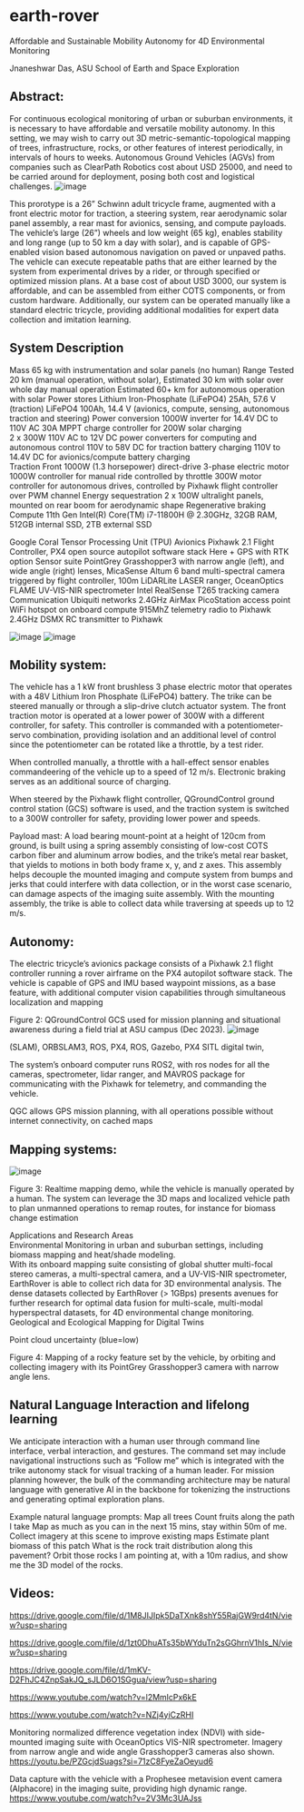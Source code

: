 # earth-rover
Affordable and Sustainable Mobility Autonomy for  4D Environmental Monitoring

Jnaneshwar Das, ASU School of Earth and Space Exploration 


## Abstract: 
For continuous ecological monitoring of urban or suburban environments, it is necessary to have affordable and versatile mobility autonomy. In this setting, we may wish to carry out 3D metric-semantic-topological mapping of trees, infrastructure, rocks, or other features of interest periodically, in intervals of hours to weeks. Autonomous Ground Vehicles (AGVs) from companies such as ClearPath Robotics cost about USD 25000, and need to be carried around for deployment, posing both cost and logistical challenges. 
![image](https://github.com/user-attachments/assets/07d53db6-031a-4a68-9338-75e33c5428a5)


This prorotype is a 26” Schwinn adult tricycle frame, augmented with a front electric motor for traction, a steering system, rear aerodynamic solar panel assembly,  a rear mast for avionics, sensing, and compute payloads. The vehicle’s large (26”) wheels and low weight (65 kg), enables stability and long range (up to 50 km a day with solar), and is capable of GPS-enabled vision based autonomous navigation on paved or unpaved paths. The vehicle can execute repeatable paths that are either learned by the system from experimental drives by a rider, or through specified or optimized mission plans. At a base cost of about USD 3000, our system is affordable, and can be assembled from either COTS components, or from custom hardware. Additionally, our system can be operated manually like a standard electric tricycle, providing additional modalities for expert data collection and imitation learning. 

## System Description 
Mass
65 kg with instrumentation and solar panels (no human)
Range
Tested 20 km (manual operation, without solar), 
Estimated 30 km with solar over whole day manual operation
Estimated 60+ km for autonomous operation with solar 
Power stores
Lithium Iron-Phosphate (LiFePO4) 25Ah, 57.6 V (traction)
LiFePO4 100Ah, 14.4 V (avionics, compute, sensing, autonomous traction and steering)
Power conversion
1000W inverter for 14.4V DC to 110V AC 
30A MPPT charge controller for 200W solar charging  
2 x 300W 110V AC to 12V DC power converters for computing and autonomous control  110V to 58V DC for traction battery charging  110V to 14.4V DC for avionics/compute battery charging  
Traction
Front 1000W (1.3 horsepower) direct-drive 3-phase electric motor 
1000W controller for manual ride controlled by throttle
300W motor controller for autonomous drives, controlled by Pixhawk flight controller over PWM channel 
Energy sequestration
2 x 100W ultralight panels, mounted on rear boom for aerodynamic shape
Regenerative braking 
Compute
11th Gen Intel(R) Core(TM) i7-11800H @ 2.30GHz, 32GB RAM, 512GB internal SSD, 2TB external SSD

Google Coral Tensor Processing Unit (TPU) 
Avionics
Pixhawk 2.1 Flight Controller, PX4 open source autopilot software stack 
Here + GPS with RTK option 
Sensor suite 
PointGrey Grasshopper3 with narrow angle (left), and wide angle (right) lenses, 
MicaSense Altum 6 band multi-spectral camera triggered by flight controller, 100m 
LiDARLite LASER ranger, 
OceanOptics FLAME UV-VIS-NIR spectrometer 
Intel RealSense T265 tracking camera  
Communication
Ubiquiti networks 2.4GHz AirMax PicoStation access point
WiFi hotspot on onboard compute 
915MhZ telemetry radio to Pixhawk 
2.4GHz DSMX RC transmitter to Pixhawk 

![image](https://github.com/user-attachments/assets/836d27e1-4022-4540-929a-9dad2fe70606)
![image](https://github.com/user-attachments/assets/10b7eb70-dca8-4777-9c3e-f0e3dd4d7faf)

## Mobility system:  
The vehicle has a 1 kW front brushless 3 phase electric motor that operates with a 48V Lithium Iron Phosphate (LiFePO4) battery. The trike can be steered manually or through a slip-drive clutch actuator system. 
The front traction motor is operated at a lower power of 300W with a different controller, for safety. This controller is commanded with a potentiometer-servo combination, providing isolation and an additional level of control since the potentiometer can be rotated like a throttle, by a test rider. 

When controlled manually, a throttle with a hall-effect sensor enables commandeering of the vehicle up to a speed of 12 m/s. Electronic braking serves as an additional source of charging. 

When steered by the Pixhawk flight controller, QGroundControl ground control station (GCS) software is used, and the traction system is switched to a 300W controller for safety, providing lower power and speeds. 

Payload mast: A load bearing mount-point at a height of 120cm from ground, is built using a spring assembly consisting of low-cost COTS carbon fiber and aluminum arrow bodies, and the trike’s metal rear basket, that yields to motions in both body frame x, y, and z axes. This assembly helps decouple the mounted imaging and compute system from bumps and jerks that could interfere with data collection, or in the worst case scenario, can damage aspects of the imaging suite assembly. With the mounting assembly, the trike is able to collect data while traversing at speeds up to 12 m/s. 


## Autonomy:  
The electric tricycle’s avionics package consists of a Pixhawk 2.1 flight controller running a rover airframe on the PX4 autopilot software stack. The vehicle is capable of GPS and IMU based waypoint missions, as a base feature, with additional computer vision capabilities through simultaneous localization and mapping 

Figure 2: QGroundControl GCS used for mission planning and situational awareness during a field trial at ASU campus (Dec 2023). 
![image](https://github.com/user-attachments/assets/8c02a1dc-cda6-431c-b298-c8562db48d53)

(SLAM), ORBSLAM3, ROS, PX4, ROS, Gazebo, PX4 SITL digital twin, 

The system’s onboard computer runs ROS2, with ros nodes for all the cameras, spectrometer, lidar ranger, and MAVROS package for communicating with the Pixhawk for telemetry, and commanding the vehicle. 

QGC allows GPS mission planning, with all operations possible without internet connectivity, on cached maps

## Mapping systems:
![image](https://github.com/user-attachments/assets/347fb552-1ba4-4496-9c28-1300db70184c)


Figure 3: Realtime mapping demo, while the vehicle is manually operated by a human. The system can leverage the 3D maps and localized vehicle path to plan unmanned operations to remap routes, for instance for biomass change estimation 

Applications and Research Areas  	
Environmental Monitoring in urban and suburban settings, including biomass mapping and heat/shade modeling. 	
With its onboard mapping suite consisting of global shutter multi-focal stereo cameras, a multi-spectral camera, and a UV-VIS-NIR spectrometer, EarthRover is able to collect rich data for 3D environmental analysis. The dense datasets collected by EarthRover (> 1GBps) presents avenues for further research for optimal data fusion for multi-scale, multi-modal hyperspectral datasets, for 4D environmental change monitoring. 
Geological and Ecological Mapping for Digital Twins





Point cloud uncertainty (blue=low)

Figure 4: Mapping of a rocky feature set by the vehicle, by orbiting and collecting imagery with its PointGrey Grasshopper3 camera with narrow angle lens.  

## Natural Language Interaction and lifelong learning
We anticipate interaction with a human user through command line interface, verbal interaction, and gestures. The command set may include navigational instructions such as “Follow me” which is integrated with the trike autonomy stack for visual tracking of a human leader. For mission planning however, the bulk of the commanding architecture may be natural language with generative AI in the backbone for tokenizing the instructions and generating optimal exploration plans.  

Example natural language prompts: 
Map all trees 
Count fruits along the path I take
Map as much as you can in the next 15 mins, stay within 50m of me. 
Collect imagery at this scene to improve existing maps 
Estimate plant biomass of this patch
What is the rock trait distribution along this pavement? 
Orbit those rocks I am pointing at, with a 10m radius, and show me the 3D model of the rocks.  
 
## Videos: 

https://drive.google.com/file/d/1M8JIJIpk5DaTXnk8shY55RajGW9rd4tN/view?usp=sharing



https://drive.google.com/file/d/1zt0DhuATs35bWYduTn2sGGhrnV1hIs_N/view?usp=sharing

https://drive.google.com/file/d/1mKV-D2FhJC4ZnpSakJQ_sJLD6O1SGgua/view?usp=sharing



https://www.youtube.com/watch?v=l2MmlcPx6kE



https://www.youtube.com/watch?v=NZj4yiCzRHI



Monitoring normalized difference vegetation index (NDVI) with side-mounted imaging suite with OceanOptics VIS-NIR spectrometer. Imagery from narrow angle and wide angle Grasshopper3 cameras also shown. 
https://youtu.be/PZGcjdSuags?si=71zC8FyeZaOeyud6

Data capture with the vehicle with a Prophesee metavision event camera (Alphacore) in the imaging suite, providing high dynamic range. 
https://www.youtube.com/watch?v=2V3Mc3UAJss

